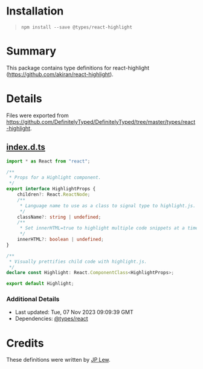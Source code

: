 # Installation
> `npm install --save @types/react-highlight`

# Summary
This package contains type definitions for react-highlight (https://github.com/akiran/react-highlight).

# Details
Files were exported from https://github.com/DefinitelyTyped/DefinitelyTyped/tree/master/types/react-highlight.
## [index.d.ts](https://github.com/DefinitelyTyped/DefinitelyTyped/tree/master/types/react-highlight/index.d.ts)
````ts
import * as React from "react";

/**
 * Props for a Highlight component.
 */
export interface HighlightProps {
    children?: React.ReactNode;
    /**
     * Language name to use as a class to signal type to highlight.js.
     */
    className?: string | undefined;
    /**
     * Set innerHTML=true to highlight multiple code snippets at a time.
     */
    innerHTML?: boolean | undefined;
}

/**
 * Visually prettifies child code with highlight.js.
 */
declare const Highlight: React.ComponentClass<HighlightProps>;

export default Highlight;

````

### Additional Details
 * Last updated: Tue, 07 Nov 2023 09:09:39 GMT
 * Dependencies: [@types/react](https://npmjs.com/package/@types/react)

# Credits
These definitions were written by [JP Lew](https://github.com/jplew).
